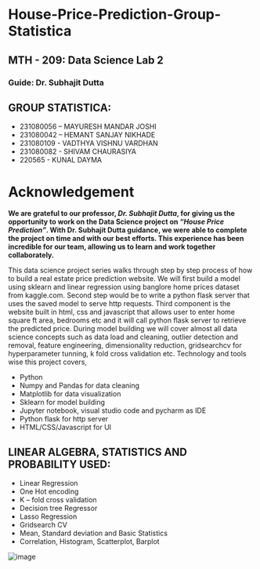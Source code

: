 # House-Price-Prediction-Group-Statistica
## MTH - 209: Data Science Lab 2

### Guide: Dr. Subhajit Dutta 
 
 ## GROUP STATISTICA: 
- 231080056 – MAYURESH MANDAR JOSHI
- 231080042 – HEMANT SANJAY NIKHADE
- 231080109 - VADTHYA VISHNU VARDHAN
- 231080082 - SHIVAM CHAURASIYA
- 220565    - KUNAL DAYMA
                
# Acknowledgement
**We are grateful to our professor, ***Dr. Subhajit Dutta***, for giving us the opportunity to work on the Data Science project on ***“House Price Prediction”***. With Dr. Subhajit Dutta guidance, we were able to complete the project on time and with our best efforts. This experience has been incredible for our team, allowing us to learn and work together collaborately.**

This data science project series walks through step by step process of how to build a real estate price prediction website. We will first build a model using sklearn and linear regression using banglore home prices dataset from kaggle.com. Second step would be to write a python flask server that uses the saved model to serve http requests. Third component is the website built in html, css and javascript that allows user to enter home square ft area, bedrooms etc and it will call python flask server to retrieve the predicted price. During model building we will cover almost all data science concepts such as data load and cleaning, outlier detection and removal, feature engineering, dimensionality reduction, gridsearchcv for hyperparameter tunning, k fold cross validation etc. Technology and tools wise this project covers,

- Python
- Numpy and Pandas for data cleaning
- Matplotlib for data visualization
- Sklearn for model building
- Jupyter notebook, visual studio code and pycharm as IDE
- Python flask for http server
- HTML/CSS/Javascript for UI

## LINEAR ALGEBRA, STATISTICS AND PROBABILITY USED:
- Linear Regression
- One Hot encoding 
-	K – fold cross validation
-	Decision tree Regressor
-	Lasso Regression
-	Gridsearch CV
-	Mean, Standard deviation and Basic Statistics
-	Correlation, Histogram, Scatterplot, Barplot


![image](https://github.com/Mayureshjoshi-mj/House-Price-Prediction-Group-Statistica/assets/68161337/1238c838-7e74-4acc-990c-0d760a40716e)


